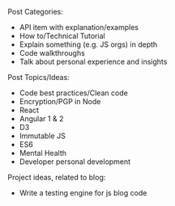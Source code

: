 Post Categories: 

- API item with explanation/examples
- How to/Technical Tutorial
- Explain something (e.g. JS orgs) in depth
- Code walkthroughs 
- Talk about personal experience and insights

Post Topics/Ideas:
- Code best practices/Clean code
- Encryption/PGP in Node
- React
- Angular 1 & 2
- D3
- Immutable JS
- ES6
- Mental Health
- Developer personal development

Project ideas, related to blog: 

- Write a testing engine for js blog code
